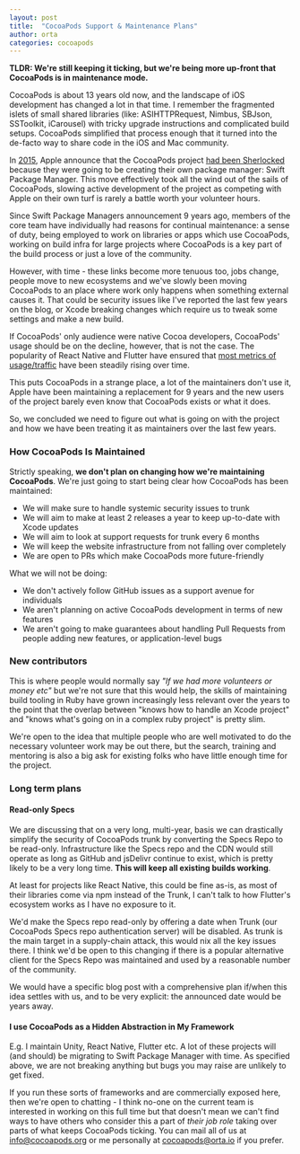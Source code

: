 ```yaml
---
layout: post
title:  "CocoaPods Support & Maintenance Plans"
author: orta
categories: cocoapods 
---
```


**TLDR: We're still keeping it ticking, but we're being more up-front that CocoaPods is in maintenance mode.**

CocoaPods is about 13 years old now, and the landscape of iOS development has changed a lot in that time. I remember the fragmented islets of small shared libraries (like: ASIHTTPRequest, Nimbus, SBJson, SSToolkit, iCarousel) with tricky upgrade instructions and complicated build setups. CocoaPods simplified that process enough that it turned into the de-facto way to share code in the iOS and Mac community.

In [2015](https://x.com/orta/status/672436829250052102), Apple announce that the CocoaPods project [had been Sherlocked](https://www.npr.org/2024/06/17/g-s1-4912/apple-app-store-obsolete-sherlocked-tapeacall-watson-copy) because they were going to be creating their own package manager: Swift Package Manager. This move effectively took all the wind out of the sails of CocoaPods, slowing active development of the project as competing with Apple on their own turf is rarely a battle worth your volunteer hours.

Since Swift Package Managers announcement 9 years ago, members of the core team have individually had reasons for continual maintenance: a sense of duty, being employed to work on libraries or apps which use CocoaPods, working on build infra for large projects where CocoaPods is a key part of the build process or just a love of the community.

However, with time - these links become more tenuous too, jobs change, people move to new ecosystems and we've slowly been moving CocoaPods to an place where work only happens when something external causes it. That could be security issues like I've reported the last few years on the blog, or Xcode breaking changes which require us to tweak some settings and make a new build.

If CocoaPods' only audience were native Cocoa developers, CocoaPods' usage should be on the decline, however, that is not the case. The popularity of React Native and Flutter have ensured that [most metrics of usage/traffic](https://www.ruby-toolbox.com/projects/cocoapods) have been steadily rising over time.

This puts CocoaPods in a strange place, a lot of the maintainers don't use it, Apple have been maintaining a replacement for 9 years and the new users of the project barely even know that CocoaPods exists or what it does.

So, we concluded we need to figure out what is going on with the project and how we have been treating it as maintainers over the last few years.

### How CocoaPods Is Maintained

Strictly speaking, __we don't plan on changing how we're maintaining CocoaPods__. We're just going to start being clear how CocoaPods has been maintained:

- We will make sure to handle systemic security issues to trunk
- We will aim to make at least 2 releases a year to keep up-to-date with Xcode updates
- We will aim to look at support requests for trunk every 6 months
- We will keep the website infrastructure from not falling over completely
- We are open to PRs which make CocoaPods more future-friendly

What we will not be doing:

- We don't actively follow GitHub issues as a support avenue for individuals
- We aren't planning on active CocoaPods development in terms of new features
- We aren't going to make guarantees about handling Pull Requests from people adding new features, or application-level bugs

### New contributors

This is where people would normally say _"If we had more volunteers or money etc"_ but we're not sure that this would help, the skills of maintaining build tooling in Ruby have grown increasingly less relevant over the years to the point that the overlap between "knows how to handle an Xcode project" and "knows what's going on in a complex ruby project" is pretty slim.

We're open to the idea that multiple people who are well motivated to do the necessary volunteer work may be out there, but the search, training and mentoring is also a big ask for existing folks who have little enough time for the project.

### Long term plans

#### Read-only Specs

We are discussing that on a very long, multi-year, basis we can drastically simplify the security of CocoaPods trunk by converting the Specs Repo to be read-only. Infrastructure like the Specs repo and the CDN would still operate as long as GitHub and jsDelivr continue to exist, which is pretty likely to be a very long time. **This will keep all existing builds working**.

At least for projects like React Native, this could be fine as-is, as most of their libraries come via npm instead of the Trunk, I can't talk to how Flutter's ecosystem works as I have no exposure to it. 

We'd make the Specs repo read-only by offering a date when Trunk (our CocoaPods Specs repo authentication server) will be disabled. As trunk is the main target in a supply-chain attack, this would nix all the key issues there. I think we'd be open to this changing if there is a popular alternative client for the Specs Repo was maintained and used by a reasonable number of the community.

We would have a specific blog post with a comprehensive plan if/when this idea settles with us, and to be very explicit: the announced date would be years away.

#### I use CocoaPods as a Hidden Abstraction in My Framework

E.g. I maintain Unity, React Native, Flutter etc. A lot of these projects will (and should) be migrating to Swift Package Manager with time. As specified above, we are not breaking anything but bugs you may raise are unlikely to get fixed. 

If you run these sorts of frameworks and are commercially exposed here, then we're open to chatting - I think no-one on the current team is interested in working on this full time but that doesn't mean we can't find ways to have others who consider this a part of _their job role_ taking over parts of what keeps CocoaPods ticking. You can mail all of us at info@cocoapods.org or me personally at cocoapods@orta.io if you prefer.

